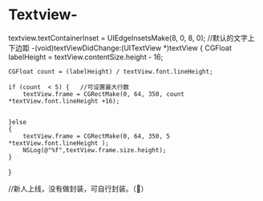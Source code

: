 # Textview-
 textview.textContainerInset = UIEdgeInsetsMake(8, 0, 8, 0); //默认的文字上下边距
 -(void)textViewDidChange:(UITextView *)textView
{
    CGFloat labelHeight = textView.contentSize.height - 16;
    
    CGFloat count = (labelHeight) / textView.font.lineHeight;
    
    if (count  < 5) {   //可设置最大行数
        textView.frame = CGRectMake(0, 64, 350, count *textView.font.lineHeight +16);
        
        
    }else
    {
        textView.frame = CGRectMake(0, 64, 350, 5 *textView.font.lineHeight );
        NSLog(@"%f",textView.frame.size.height);
    }
    
}

//新人上线，没有做封装，可自行封装。（🙂）
